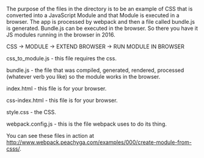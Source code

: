 The purpose of the files in the directory is to be an example of CSS that is converted into a JavaScript Module and that Module is executed in a browser.  The app is processed by webpack and then a file called bundle.js is generated.  Bundle.js can be executed in the browser.  So there you have it JS modules running in the browser in 2016.

CSS -> MODULE -> EXTEND BROWSER -> RUN MODULE IN BROWSER

css_to_module.js - this file requires the css.

bundle.js - the file that was compiled, generated, rendered, processed (whatever verb you like) so the module works in the browser.

index.html - this file is for your browser.

css-index.html - this file is for your browser.

style.css - the CSS.

webpack.config.js - this is the file webpack uses to do its thing.

You can see these files in action at <a href='http://www.webpack.peachyga.com/examples/000/create-module-from-css/'>http://www.webpack.peachyga.com/examples/000/create-module-from-csss/</a>.